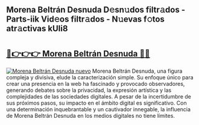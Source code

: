 ## Morena Beltrán Desnuda D𝚎sn𝚞dos filtr𝚊dos - Parts-iik Vid𝚎os filtr𝚊dos - N𝚞evas f𝚘tos atr𝚊ctivas kUIi8

# <h2><a href="http://mbcsv2.tromn.icu/?c=Morena+Beltr%c3%a1n+Desnuda">🔗👉👉👉 Morena Beltrán Desnuda 🔗🔗</a></h2>

[![Morena Beltrán Desnuda nuevo](https://i.imgur.com/pEAQMta.gif)](http://mbcsv2.tromn.icu/?c=Morena+Beltr%c3%a1n+Desnuda)
Morena Beltrán Desnuda, una figura compleja y divisiva, elude la caracterización simple. Su enfoque único para crear una presencia en la web ha fascinado y provocado observadores, generando debates sobre la privacidad, la expresión artística y las complejidades de las sociedades digitales. A pesar de la incertidumbre de sus próximos pasos, su impacto en el ámbito digital es significativo. Con una determinación inquebrantable y un cautivador innegable, la influencia de Morena Beltrán Desnuda en los medios digitales no tiene límites.
